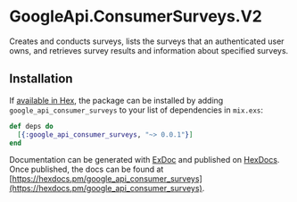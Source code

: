 # GoogleApi.ConsumerSurveys.V2

Creates and conducts surveys, lists the surveys that an authenticated user owns, and retrieves survey results and information about specified surveys.

## Installation

If [available in Hex](https://hex.pm/docs/publish), the package can be installed
by adding `google_api_consumer_surveys` to your list of dependencies in `mix.exs`:

```elixir
def deps do
  [{:google_api_consumer_surveys, "~> 0.0.1"}]
end
```

Documentation can be generated with [ExDoc](https://github.com/elixir-lang/ex_doc)
and published on [HexDocs](https://hexdocs.pm). Once published, the docs can
be found at [https://hexdocs.pm/google_api_consumer_surveys](https://hexdocs.pm/google_api_consumer_surveys).
